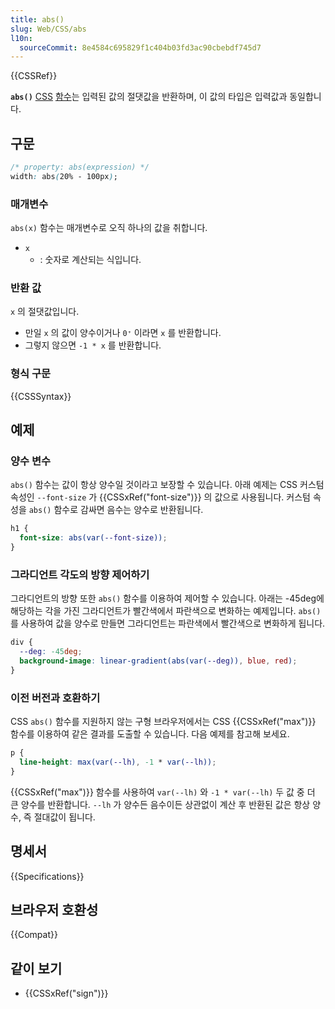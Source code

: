 ```yaml
---
title: abs()
slug: Web/CSS/abs
l10n:
  sourceCommit: 8e4584c695829f1c404b03fd3ac90cbebdf745d7
---
```


{{CSSRef}}

**`abs()`** [CSS](/ko/docs/Web/CSS) [함수](/ko/docs/Web/CSS/CSS_Functions)는 입력된 값의 절댓값을 반환하며, 이 값의 타입은 입력값과 동일합니다.

## 구문

```css
/* property: abs(expression) */
width: abs(20% - 100px);
```

### 매개변수

`abs(x)` 함수는 매개변수로 오직 하나의 값을 취합니다.

- `x`
  - : 숫자로 계산되는 식입니다.

### 반환 값

`x` 의 절댓값입니다.

- 만일 `x` 의 값이 양수이거나 `0⁺` 이라면 `x` 를 반환합니다.
- 그렇지 않으면 `-1 * x` 를 반환합니다.

### 형식 구문

{{CSSSyntax}}

## 예제

### 양수 변수

`abs()` 함수는 값이 항상 양수일 것이라고 보장할 수 있습니다. 아래 예제는 CSS 커스텀 속성인 `--font-size` 가 {{CSSxRef("font-size")}} 의 값으로 사용됩니다. 커스텀 속성을 `abs()` 함수로 감싸면 음수는 양수로 반환됩니다.

```css
h1 {
  font-size: abs(var(--font-size));
}
```

### 그라디언트 각도의 방향 제어하기

그라디언트의 방향 또한 `abs()` 함수를 이용하여 제어할 수 있습니다. 아래는 -45deg에 해당하는 각을 가진 그라디언트가 빨간색에서 파란색으로 변화하는 예제입니다. `abs()` 를 사용하여 값을 양수로 만들면 그라디언트는 파란색에서 빨간색으로 변화하게 됩니다.

```css
div {
  --deg: -45deg;
  background-image: linear-gradient(abs(var(--deg)), blue, red);
}
```

### 이전 버전과 호환하기

CSS `abs()` 함수를 지원하지 않는 구형 브라우저에서는 CSS {{CSSxRef("max")}} 함수를 이용하여 같은 결과를 도출할 수 있습니다. 다음 예제를 참고해 보세요.

```css
p {
  line-height: max(var(--lh), -1 * var(--lh));
}
```

{{CSSxRef("max")}} 함수를 사용하여 `var(--lh)` 와 `-1 * var(--lh)` 두 값 중 더 큰 양수를 반환합니다. `--lh` 가 양수든 음수이든 상관없이 계산 후 반환된 값은 항상 양수, 즉 절대값이 됩니다.

## 명세서

{{Specifications}}

## 브라우저 호환성

{{Compat}}

## 같이 보기

- {{CSSxRef("sign")}}
